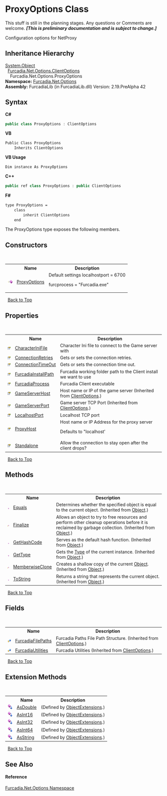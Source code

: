 # ProxyOptions Class
This stuff is still in the planning stages. Any questions or Comments are welcome. _**\[This is preliminary documentation and is subject to change.\]**_

Configuration options for NetProxy


## Inheritance Hierarchy
<a href="http://msdn2.microsoft.com/en-us/library/e5kfa45b" target="_blank">System.Object</a><br />&nbsp;&nbsp;<a href="T_Furcadia_Net_Options_ClientOptions">Furcadia.Net.Options.ClientOptions</a><br />&nbsp;&nbsp;&nbsp;&nbsp;Furcadia.Net.Options.ProxyOptions<br />
**Namespace:**&nbsp;<a href="N_Furcadia_Net_Options">Furcadia.Net.Options</a><br />**Assembly:**&nbsp;FurcadiaLib (in FurcadiaLib.dll) Version: 2.19.PreAlpha 42

## Syntax

**C#**<br />
``` C#
public class ProxyOptions : ClientOptions
```

**VB**<br />
``` VB
Public Class ProxyOptions
	Inherits ClientOptions
```

**VB Usage**<br />
``` VB Usage
Dim instance As ProxyOptions
```

**C++**<br />
``` C++
public ref class ProxyOptions : public ClientOptions
```

**F#**<br />
``` F#
type ProxyOptions =  
    class
        inherit ClientOptions
    end
```

The ProxyOptions type exposes the following members.


## Constructors
&nbsp;<table><tr><th></th><th>Name</th><th>Description</th></tr><tr><td>![Public method](media/pubmethod.gif "Public method")</td><td><a href="M_Furcadia_Net_Options_ProxyOptions__ctor">ProxyOptions</a></td><td>
Default settings 
localhostport = 6700

furcprocess = "Furcadia.exe"</td></tr></table>&nbsp;
<a href="#proxyoptions-class">Back to Top</a>

## Properties
&nbsp;<table><tr><th></th><th>Name</th><th>Description</th></tr><tr><td>![Public property](media/pubproperty.gif "Public property")</td><td><a href="P_Furcadia_Net_Options_ProxyOptions_CharacterIniFile">CharacterIniFile</a></td><td>
Character Ini file to connect to the Game server with</td></tr><tr><td>![Public property](media/pubproperty.gif "Public property")</td><td><a href="P_Furcadia_Net_Options_ProxyOptions_ConnectionRetries">ConnectionRetries</a></td><td>
Gets or sets the connection retries.</td></tr><tr><td>![Public property](media/pubproperty.gif "Public property")</td><td><a href="P_Furcadia_Net_Options_ProxyOptions_ConnectionTimeOut">ConnectionTimeOut</a></td><td>
Gets or sets the connection time out.</td></tr><tr><td>![Public property](media/pubproperty.gif "Public property")</td><td><a href="P_Furcadia_Net_Options_ProxyOptions_FurcadiaInstallPath">FurcadiaInstallPath</a></td><td>
Furcadia working folder path to the Client install we want to use</td></tr><tr><td>![Public property](media/pubproperty.gif "Public property")</td><td><a href="P_Furcadia_Net_Options_ProxyOptions_FurcadiaProcess">FurcadiaProcess</a></td><td>
Furcadia Client executable</td></tr><tr><td>![Public property](media/pubproperty.gif "Public property")</td><td><a href="P_Furcadia_Net_Options_ClientOptions_GameServerHost">GameServerHost</a></td><td>
Host name or IP of the game server
 (Inherited from <a href="T_Furcadia_Net_Options_ClientOptions">ClientOptions</a>.)</td></tr><tr><td>![Public property](media/pubproperty.gif "Public property")</td><td><a href="P_Furcadia_Net_Options_ClientOptions_GameServerPort">GameServerPort</a></td><td>
Game server TCP Port
 (Inherited from <a href="T_Furcadia_Net_Options_ClientOptions">ClientOptions</a>.)</td></tr><tr><td>![Public property](media/pubproperty.gif "Public property")</td><td><a href="P_Furcadia_Net_Options_ProxyOptions_LocalhostPort">LocalhostPort</a></td><td>
Localhost TCP port</td></tr><tr><td>![Public property](media/pubproperty.gif "Public property")</td><td><a href="P_Furcadia_Net_Options_ProxyOptions_ProxyHost">ProxyHost</a></td><td>
Host name or IP Address for the proxy server 

 Defaults to "localhost'</td></tr><tr><td>![Public property](media/pubproperty.gif "Public property")</td><td><a href="P_Furcadia_Net_Options_ProxyOptions_Standalone">Standalone</a></td><td>
Allow the connection to stay open after the client drops?</td></tr></table>&nbsp;
<a href="#proxyoptions-class">Back to Top</a>

## Methods
&nbsp;<table><tr><th></th><th>Name</th><th>Description</th></tr><tr><td>![Public method](media/pubmethod.gif "Public method")</td><td><a href="http://msdn2.microsoft.com/en-us/library/bsc2ak47" target="_blank">Equals</a></td><td>
Determines whether the specified object is equal to the current object.
 (Inherited from <a href="http://msdn2.microsoft.com/en-us/library/e5kfa45b" target="_blank">Object</a>.)</td></tr><tr><td>![Protected method](media/protmethod.gif "Protected method")</td><td><a href="http://msdn2.microsoft.com/en-us/library/4k87zsw7" target="_blank">Finalize</a></td><td>
Allows an object to try to free resources and perform other cleanup operations before it is reclaimed by garbage collection.
 (Inherited from <a href="http://msdn2.microsoft.com/en-us/library/e5kfa45b" target="_blank">Object</a>.)</td></tr><tr><td>![Public method](media/pubmethod.gif "Public method")</td><td><a href="http://msdn2.microsoft.com/en-us/library/zdee4b3y" target="_blank">GetHashCode</a></td><td>
Serves as the default hash function.
 (Inherited from <a href="http://msdn2.microsoft.com/en-us/library/e5kfa45b" target="_blank">Object</a>.)</td></tr><tr><td>![Public method](media/pubmethod.gif "Public method")</td><td><a href="http://msdn2.microsoft.com/en-us/library/dfwy45w9" target="_blank">GetType</a></td><td>
Gets the <a href="http://msdn2.microsoft.com/en-us/library/42892f65" target="_blank">Type</a> of the current instance.
 (Inherited from <a href="http://msdn2.microsoft.com/en-us/library/e5kfa45b" target="_blank">Object</a>.)</td></tr><tr><td>![Protected method](media/protmethod.gif "Protected method")</td><td><a href="http://msdn2.microsoft.com/en-us/library/57ctke0a" target="_blank">MemberwiseClone</a></td><td>
Creates a shallow copy of the current <a href="http://msdn2.microsoft.com/en-us/library/e5kfa45b" target="_blank">Object</a>.
 (Inherited from <a href="http://msdn2.microsoft.com/en-us/library/e5kfa45b" target="_blank">Object</a>.)</td></tr><tr><td>![Public method](media/pubmethod.gif "Public method")</td><td><a href="http://msdn2.microsoft.com/en-us/library/7bxwbwt2" target="_blank">ToString</a></td><td>
Returns a string that represents the current object.
 (Inherited from <a href="http://msdn2.microsoft.com/en-us/library/e5kfa45b" target="_blank">Object</a>.)</td></tr></table>&nbsp;
<a href="#proxyoptions-class">Back to Top</a>

## Fields
&nbsp;<table><tr><th></th><th>Name</th><th>Description</th></tr><tr><td>![Protected field](media/protfield.gif "Protected field")</td><td><a href="F_Furcadia_Net_Options_ClientOptions_FurcadiaFilePaths">FurcadiaFilePaths</a></td><td>
Furcadia Paths File Path Structure.
 (Inherited from <a href="T_Furcadia_Net_Options_ClientOptions">ClientOptions</a>.)</td></tr><tr><td>![Protected field](media/protfield.gif "Protected field")</td><td><a href="F_Furcadia_Net_Options_ClientOptions_FurcadiaUtilities">FurcadiaUtilities</a></td><td>
Furcadia Utilities
 (Inherited from <a href="T_Furcadia_Net_Options_ClientOptions">ClientOptions</a>.)</td></tr></table>&nbsp;
<a href="#proxyoptions-class">Back to Top</a>

## Extension Methods
&nbsp;<table><tr><th></th><th>Name</th><th>Description</th></tr><tr><td>![Public Extension Method](media/pubextension.gif "Public Extension Method")</td><td><a href="M_Furcadia_Extensions_ObjectExtensions_AsDouble">AsDouble</a></td><td> (Defined by <a href="T_Furcadia_Extensions_ObjectExtensions">ObjectExtensions</a>.)</td></tr><tr><td>![Public Extension Method](media/pubextension.gif "Public Extension Method")</td><td><a href="M_Furcadia_Extensions_ObjectExtensions_AsInt16">AsInt16</a></td><td> (Defined by <a href="T_Furcadia_Extensions_ObjectExtensions">ObjectExtensions</a>.)</td></tr><tr><td>![Public Extension Method](media/pubextension.gif "Public Extension Method")</td><td><a href="M_Furcadia_Extensions_ObjectExtensions_AsInt32">AsInt32</a></td><td> (Defined by <a href="T_Furcadia_Extensions_ObjectExtensions">ObjectExtensions</a>.)</td></tr><tr><td>![Public Extension Method](media/pubextension.gif "Public Extension Method")</td><td><a href="M_Furcadia_Extensions_ObjectExtensions_AsInt64">AsInt64</a></td><td> (Defined by <a href="T_Furcadia_Extensions_ObjectExtensions">ObjectExtensions</a>.)</td></tr><tr><td>![Public Extension Method](media/pubextension.gif "Public Extension Method")</td><td><a href="M_Furcadia_Extensions_ObjectExtensions_AsString">AsString</a></td><td> (Defined by <a href="T_Furcadia_Extensions_ObjectExtensions">ObjectExtensions</a>.)</td></tr></table>&nbsp;
<a href="#proxyoptions-class">Back to Top</a>

## See Also


#### Reference
<a href="N_Furcadia_Net_Options">Furcadia.Net.Options Namespace</a><br />